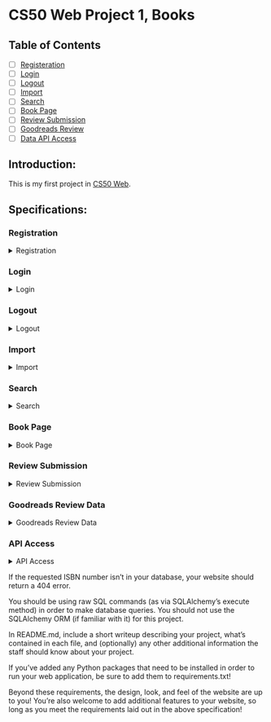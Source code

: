 # CS50 Web Project 1, Books

## Table of Contents
- [ ] [Registeration](#registration)
- [ ] [Login](#login)
- [ ] [Logout](#logout)
- [ ] [Import](#import)
- [ ] [Search](#search)
- [ ] [Book Page](#book_page)
- [ ] [Review Submission](#registration)
- [ ] [Goodreads Review](#goodreads_review)
- [ ] [Data API Access](#data_api_access)

## Introduction:
This is my first project in [CS50 Web](https://courses.edx.org/courses/course-v1:HarvardX+CS50W+Web/course/).

## Specifications:

### Registration
<details>
    <summary> Registration </summary>
    Users should be able to register for your website, providing (at minimum) a username and password.
</details>

### Login 
<details>
    <summary>Login</summary>
    Users, once registered, should be able to log in to your website with their username and password.
</details>

### Logout
<details>
    <summary>Logout</summary>
    Logged in users should be able to log out of the site.
</details>

### Import
<details>
    <summary>Import</summary>
    Provided for you in this project is a file called books.csv, which is a spreadsheet in CSV format of 5000 different books. Each one has an ISBN number, a title, an author, and a publication year. In a Python file called import.py separate from your web application, write a program that will take the books and import them into your PostgreSQL database. You will first need to decide what table(s) to create, what columns those tables should have, and how they should relate to one another. Run this program by running python3 import.py to import the books into your database, and submit this program with the rest of your project code.
</details>

### Search
<details>
    <summary>Search</summary>
    Once a user has logged in, they should be taken to a page where they can search for a book. Users should be able to type in the ISBN number of a book, the title of a book, or the author of a book. After performing the search, your website should display a list of possible matching results, or some sort of message if there were no matches. If the user typed in only part of a title, ISBN, or author name, your search page should find matches for those as well!
</details>

### Book Page
<details>
    <summary>Book Page</summary>
    When users click on a book from the results of the search page, they should be taken to a book page, with details about the book: its title, author, publication year, ISBN number, and any reviews that users have left for the book on your website.
</details>

### Review Submission
<details>
    <summary>Review Submission</summary>
    On the book page, users should be able to submit a review: consisting of a rating on a scale of 1 to 5, as well as a text component to the review where the user can write their opinion about a book. Users should not be able to submit multiple reviews for the same book.
</details>

### Goodreads Review Data
<details>
    <summary>Goodreads Review Data</summary>
    On your book page, you should also display (if available) the average rating and number of ratings the work has received from Goodreads.
</details>

### API Access
<details>
    <summary>API Access</summary>
    If users make a GET request to your website’s /api/<isbn> route, where <isbn> is an ISBN number, your website should return a JSON response containing the book’s title, author, publication date, ISBN number, review count, and average score. The resulting JSON should follow the format:
    {
      "title": "Memory",
      "author": "Doug Lloyd",
      "year": 2015,
      "isbn": "1632168146",
      "review_count": 28,
      "average_score": 5.0
    }
</details>

If the requested ISBN number isn’t in your database, your website should return a 404 error.

You should be using raw SQL commands (as via SQLAlchemy’s execute method) in order to make database queries. You should not use the SQLAlchemy ORM (if familiar with it) for this project.

In README.md, include a short writeup describing your project, what’s contained in each file, and (optionally) any other additional information the staff should know about your project.

If you’ve added any Python packages that need to be installed in order to run your web application, be sure to add them to requirements.txt!

Beyond these requirements, the design, look, and feel of the website are up to you! You’re also welcome to add additional features to your website, so long as you meet the requirements laid out in the above specification!
